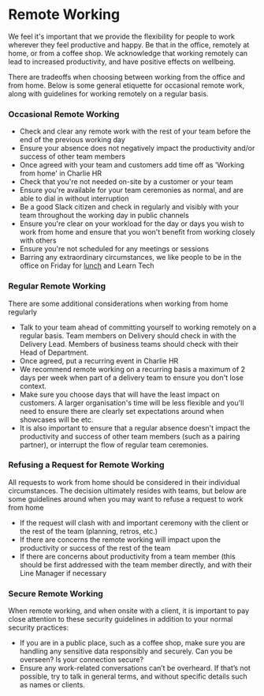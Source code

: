 # Remote Working

We feel it's important that we provide the flexibility for people to work wherever they feel productive and happy. Be that in the office, remotely at home, or from a coffee shop. We acknowledge that working remotely can lead to increased productivity, and have positive effects on wellbeing.

There are tradeoffs when choosing between working from the office and from home. Below is some general etiquette for occasional remote work, along with guidelines for working remotely on a regular basis.

### Occasional Remote Working
- Check and clear any remote work with the rest of your team before the end of the previous working day
- Ensure your absence does not negatively impact the productivity and/or success of other team members
- Once agreed with your team and customers add time off as 'Working from home' in Charlie HR
- Check that you're not needed on-site by a customer or your team
- Ensure you're available for your team ceremonies as normal, and are able to dial in without interruption
- Be a good Slack citizen and check in regularly and visibly with your team throughout the working day in public channels
- Ensure you're clear on your workload for the day or days you wish to work from home and ensure that you won't benefit from working closely with others
- Ensure you're not scheduled for any meetings or sessions
- Barring any extraordinary circumstances, we like people to be in the office on Friday for [lunch](friday_lunch.md) and Learn Tech

### Regular Remote Working

There are some additional considerations when working from home regularly

- Talk to your team ahead of committing yourself to working remotely on a regular basis. Team members on Delivery should check in with the Delivery Lead. Members of business teams should check with their Head of Department.
- Once agreed, put a recurring event in Charlie HR
- We recommend remote working on a recurring basis a maximum of 2 days per week when part of a delivery team to ensure you don't lose context.
- Make sure you choose days that will have the least impact on customers. A larger organisation's time will be less flexible and you'll need to ensure there are clearly set expectations around when showcases will be etc.
- It is also important to ensure that a regular absence doesn't impact the productivity and success of other team members (such as a pairing partner), or interrupt the flow of regular team ceremonies.

### Refusing a Request for Remote Working

All requests to work from home should be considered in their individual circumstances. The decision ultimately resides with teams, but below are some guidelines around when you may want to refuse a request to work from home

- If the request will clash with and important ceremony with the client or the rest of the team (planning, retros, etc.)
- If there are concerns the remote working will impact upon the productivity or success of the rest of the team
- If there are concerns about productivity from a team member (this should be first addressed with the team member directly, and with their Line Manager if necessary

### Secure Remote Working

When remote working, and when onsite with a client, it is important to pay close attention to these security guidelines in addition to your normal security practices:

- If you are in a public place, such as a coffee shop, make sure you are handling any sensitive data responsibly and securely. Can you be overseen? Is your connection secure?
 - Ensure any work-related conversations can’t be overheard. If that’s not possible, try to talk in general terms, and without specific details such as names or clients.

